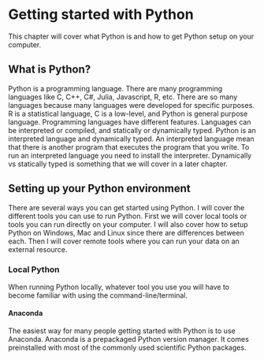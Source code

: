 # Getting started with Python
This chapter will cover what Python is and how to get Python setup on your computer.

## What is Python?
Python is a programming language. There are many programming languages like C, C++, C#, Julia, Javascript, R, etc. There are so many languages because many languages were developed for specific purposes. R is a statistical language, C is a low-level, and Python is general purpose language. Programming languages have different features. Languages can be interpreted or compiled, and statically or dynamically typed. Python is an interpreted language and dynamically typed. An interpreted language mean that there is another program that executes the program that you write. To run an interpreted language you need to install the interpreter. Dynamically vs statically typed is something that we will cover in a later chapter.

## Setting up your Python environment
There are several ways you can get started using Python. I will cover the different tools you can use to run Python. First we will cover local tools or tools you can run directly on your computer. I will also cover how to setup Python on Windows, Mac and Linux since there are differences between each. Then I will cover remote tools where you can run your data on an external resource.

### Local Python
When running Python locally, whatever tool you use you will have to become familiar with using the command-line/terminal.

#### Anaconda
The easiest way for many people getting started with Python is to use Anaconda. Anaconda is a prepackaged Python version manager. It comes preinstalled with most of the commonly used scientific Python packages.